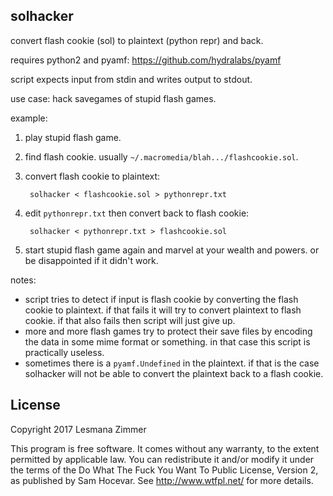 solhacker
---------

convert flash cookie (sol) to plaintext (python repr) and back.

requires python2 and pyamf: https://github.com/hydralabs/pyamf

script expects input from stdin and writes output to stdout.

use case: hack savegames of stupid flash games.

example:

1. play stupid flash game.
2. find flash cookie. usually `~/.macromedia/blah.../flashcookie.sol`.
3. convert flash cookie to plaintext:

        solhacker < flashcookie.sol > pythonrepr.txt

4. edit `pythonrepr.txt` then convert back to flash cookie:

        solhacker < pythonrepr.txt > flashcookie.sol

5. start stupid flash game again and marvel at your wealth and powers.
or be disappointed if it didn't work.

notes:

* script tries to detect if input is flash cookie
by converting the flash cookie to plaintext.
if that fails it will try to convert plaintext to flash cookie.
if that also fails then script will just give up.
* more and more flash games try to protect their save files
by encoding the data in some mime format or something.
in that case this script is practically useless.
* sometimes there is a `pyamf.Undefined` in the plaintext.
if that is the case solhacker will not be able to convert
the plaintext back to a flash cookie.

License
-------

Copyright 2017 Lesmana Zimmer

This program is free software. It comes without any warranty, to
the extent permitted by applicable law. You can redistribute it
and/or modify it under the terms of the Do What The Fuck You Want
To Public License, Version 2, as published by Sam Hocevar. See
http://www.wtfpl.net/ for more details.

